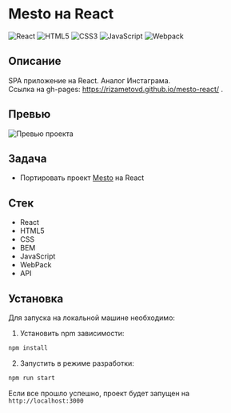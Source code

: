 # Mesto на React

![React](https://img.shields.io/badge/-React-583e87?logo=react&logoColor=white)
![HTML5](https://img.shields.io/badge/-HTML5-583e87?logo=html5&logoColor=white)
![CSS3](https://img.shields.io/badge/-CSS3-583e87?logo=css3&logoColor=white)
![JavaScript](https://img.shields.io/badge/-JavaScript-583e87?logo=javaScript&logoColor=white)
![Webpack](https://img.shields.io/badge/-Webpack-583e87?logo=webpack&logoColor=white)

## Описание
SPA приложение на React. Аналог Инстаграма.</br>
Ссылка на gh-pages: https://rizametovd.github.io/mesto-react/ .

## Превью
![Превью проекта](./public/preview.gif)

## Задача
* Портировать проект [Mesto](https://github.com/rizametovd/mesto) на React

## Стек
* React
* HTML5
* CSS
* BEM
* JavaScript
* WebPack
* API

## Установка
Для запуска на локальной машине необходимо:</br>
1. Установить npm зависимости:</br>
```sh
npm install
```
2. Запустить в режиме разработки:</br>
```sh
npm run start
```
Если все прошло успешно, проект будет запущен на `http://localhost:3000`